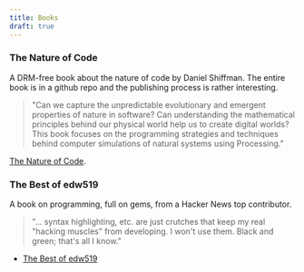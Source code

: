 ```yaml
---
title: Books
draft: true
---
```


### The Nature of Code

A DRM-free book about the nature of code by Daniel Shiffman. The entire book is in a github repo and the publishing process is rather interesting.

> "Can we capture the unpredictable evolutionary and emergent properties of nature in software? Can understanding the mathematical principles behind our physical world help us to create digital worlds? This book focuses on the programming strategies and techniques behind computer simulations of natural systems using Processing."

[The Nature of Code](http://natureofcode.com/).

### The Best of edw519

A book on programming, full on gems, from a Hacker News top contributor.

> "... syntax highlighting, etc. are just crutches that keep my real "hacking muscles" from developing. I won't use them. Black and green; that's all I know."

- [The Best of edw519](http://static.v25media.com/edw519_mod.html)
